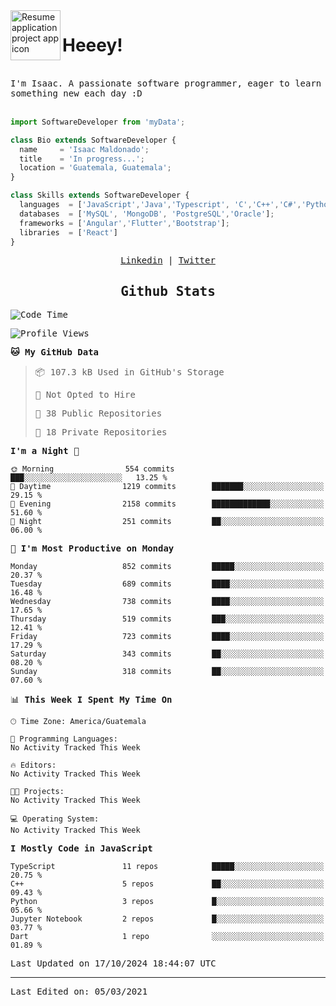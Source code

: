 <img align="left" width="80" height="80" src="https://raw.githubusercontent.com/sidbelbase/sidbelbase/master/wave.gif" alt="Resume application project app icon">

# Heeey!
 
</br>
 
<samp>
I'm Isaac. A passionate software programmer, eager to learn something new each day :D
</samp>
</br></br>



```js
import SoftwareDeveloper from 'myData';

class Bio extends SoftwareDeveloper {
  name     = 'Isaac Maldonado';
  title    = 'In progress...';
  location = 'Guatemala, Guatemala';
}

class Skills extends SoftwareDeveloper {
  languages  = ['JavaScript','Java','Typescript', 'C','C++','C#','Python','Assembly','Dart','Go'];
  databases  = ['MySQL', 'MongoDB', 'PostgreSQL','Oracle'];
  frameworks = ['Angular','Flutter','Bootstrap'];
  libraries  = ['React']
}
```

</p>
<samp>
<p align="center">
<a href="www.linkedin.com/in/isaac-maldonado-4745b2194">Linkedin</a> | <a href="https://twitter.com/Anaklusmos99">Twitter</a>
</p>

<h2 align="center"><samp>Github Stats</samp></h2>

<!--START_SECTION:waka-->
![Code Time](http://img.shields.io/badge/Code%20Time-440%20hrs%2053%20mins-blue)

![Profile Views](http://img.shields.io/badge/Profile%20Views-0-blue)

**🐱 My GitHub Data** 

> 📦 107.3 kB Used in GitHub's Storage 
 > 
> 🚫 Not Opted to Hire
 > 
> 📜 38 Public Repositories 
 > 
> 🔑 18 Private Repositories 
 > 
**I'm a Night 🦉** 

```text
🌞 Morning                554 commits         ███░░░░░░░░░░░░░░░░░░░░░░   13.25 % 
🌆 Daytime                1219 commits        ███████░░░░░░░░░░░░░░░░░░   29.15 % 
🌃 Evening                2158 commits        █████████████░░░░░░░░░░░░   51.60 % 
🌙 Night                  251 commits         ██░░░░░░░░░░░░░░░░░░░░░░░   06.00 % 
```
📅 **I'm Most Productive on Monday** 

```text
Monday                   852 commits         █████░░░░░░░░░░░░░░░░░░░░   20.37 % 
Tuesday                  689 commits         ████░░░░░░░░░░░░░░░░░░░░░   16.48 % 
Wednesday                738 commits         ████░░░░░░░░░░░░░░░░░░░░░   17.65 % 
Thursday                 519 commits         ███░░░░░░░░░░░░░░░░░░░░░░   12.41 % 
Friday                   723 commits         ████░░░░░░░░░░░░░░░░░░░░░   17.29 % 
Saturday                 343 commits         ██░░░░░░░░░░░░░░░░░░░░░░░   08.20 % 
Sunday                   318 commits         ██░░░░░░░░░░░░░░░░░░░░░░░   07.60 % 
```


📊 **This Week I Spent My Time On** 

```text
🕑︎ Time Zone: America/Guatemala

💬 Programming Languages: 
No Activity Tracked This Week

🔥 Editors: 
No Activity Tracked This Week

🐱‍💻 Projects: 
No Activity Tracked This Week

💻 Operating System: 
No Activity Tracked This Week
```

**I Mostly Code in JavaScript** 

```text
TypeScript               11 repos            █████░░░░░░░░░░░░░░░░░░░░   20.75 % 
C++                      5 repos             ██░░░░░░░░░░░░░░░░░░░░░░░   09.43 % 
Python                   3 repos             █░░░░░░░░░░░░░░░░░░░░░░░░   05.66 % 
Jupyter Notebook         2 repos             █░░░░░░░░░░░░░░░░░░░░░░░░   03.77 % 
Dart                     1 repo              ░░░░░░░░░░░░░░░░░░░░░░░░░   01.89 % 
```




 Last Updated on 17/10/2024 18:44:07 UTC
<!--END_SECTION:waka-->

------

Last Edited on: 05/03/2021

